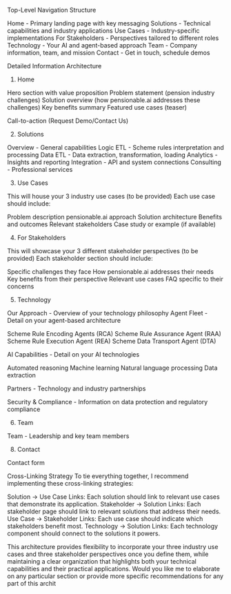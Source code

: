 Top-Level Navigation Structure

Home - Primary landing page with key messaging
Solutions - Technical capabilities and industry applications
Use Cases - Industry-specific implementations
For Stakeholders - Perspectives tailored to different roles
Technology - Your AI and agent-based approach
Team - Company information, team, and mission
Contact - Get in touch, schedule demos

Detailed Information Architecture
1. Home

Hero section with value proposition
Problem statement (pension industry challenges)
Solution overview (how pensionable.ai addresses these challenges)
Key benefits summary
Featured use cases (teaser)

Call-to-action (Request Demo/Contact Us)

2. Solutions

Overview - General capabilities
Logic ETL - Scheme rules interpretation and processing
Data ETL - Data extraction, transformation, loading
Analytics - Insights and reporting
Integration - API and system connections
Consulting - Professional services

3. Use Cases

This will house your 3 industry use cases (to be provided)
Each use case should include:

Problem description
pensionable.ai approach
Solution architecture
Benefits and outcomes
Relevant stakeholders
Case study or example (if available)



4. For Stakeholders

This will showcase your 3 different stakeholder perspectives (to be provided)
Each stakeholder section should include:

Specific challenges they face
How pensionable.ai addresses their needs
Key benefits from their perspective
Relevant use cases
FAQ specific to their concerns



5. Technology

Our Approach - Overview of your technology philosophy
Agent Fleet - Detail on your agent-based architecture

Scheme Rule Encoding Agents (RCA)
Scheme Rule Assurance Agent (RAA)
Scheme Rule Execution Agent (REA)
Scheme Data Transport Agent (DTA)


AI Capabilities - Detail on your AI technologies

Automated reasoning
Machine learning
Natural language processing
Data extraction

Partners - Technology and industry partnerships

Security & Compliance - Information on data protection and regulatory compliance

6. Team


Team - Leadership and key team members


8. Contact

Contact form




Cross-Linking Strategy
To tie everything together, I recommend implementing these cross-linking strategies:

Solution → Use Case Links: Each solution should link to relevant use cases that demonstrate its application.
Stakeholder → Solution Links: Each stakeholder page should link to relevant solutions that address their needs.
Use Case → Stakeholder Links: Each use case should indicate which stakeholders benefit most.
Technology → Solution Links: Each technology component should connect to the solutions it powers.

This architecture provides flexibility to incorporate your three industry use cases and three stakeholder perspectives once you define them, while maintaining a clear organization that highlights both your technical capabilities and their practical applications.
Would you like me to elaborate on any particular section or provide more specific recommendations for any part of this archit